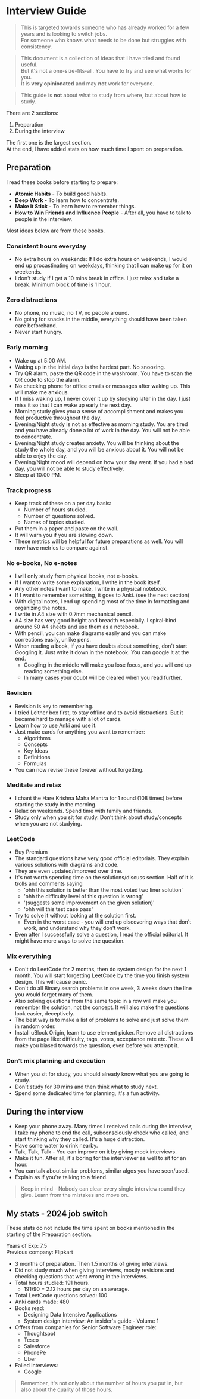 # Interview Guide

>This is targeted towards someone who has already worked for a few years and is looking to switch jobs.  
>For someone who knows what needs to be done but struggles with consistency.

>This document is a collection of ideas that I have tried and found useful.  
>But it's not a one-size-fits-all. You have to try and see what works for you.  
>It is **very opinionated** and may **not** work for everyone.

>This guide is **not** about what to study from where, but about how to study.

There are 2 sections:
1. Preparation  
2. During the interview  

The first one is the largest section.  
At the end, I have added stats on how much time I spent on preparation.

## Preparation

I read these books before starting to prepare:
- **Atomic Habits** - To build good habits.
- **Deep Work** - To learn how to concentrate.
- **Make it Stick** - To learn how to remember things.
- **How to Win Friends and Influence People** - After all, you have to talk to people in the interview.

Most ideas below are from these books.

### Consistent hours everyday
- No extra hours on weekends:
  If I do extra hours on weekends, I would end up procastinating on weekdays, thinking that I can make up for it on weekends.
- I don't study if I get a 10 mins break in office. I just relax and take a break. Minimum block of time is 1 hour.

### Zero distractions
- No phone, no music, no TV, no people around.
- No going for snacks in the middle, everything should have been taken care beforehand.
- Never start hungry.

### Early morning
- Wake up at 5:00 AM.
- Waking up in the initial days is the hardest part. No snoozing.
- Try QR alarm, paste the QR code in the washroom. You have to scan the QR code to stop the alarm.
- No checking phone for office emails or messages after waking up. This will make me anxious.
- If I miss waking up, I never cover it up by studying later in the day. I just miss it so that I can wake up early the next day.
- Morning study gives you a sense of accomplishment and makes you feel productive throughout the day.
- Evening/Night study is not as effective as morning study. You are tired and you have already done a lot of work in the day. You will not be able to concentrate.
- Evening/Night study creates anxiety. You will be thinking about the study the whole day, and you will be anxious about it. You will not be able to enjoy the day.
- Evening/Night mood will depend on how your day went. If you had a bad day, you will not be able to study effectively.
- Sleep at 10:00 PM.

### Track progress
- Keep track of these on a per day basis:
  - Number of hours studied.
  - Number of questions solved.
  - Names of topics studied.
- Put them in a paper and paste on the wall.
- It will warn you if you are slowing down.
- These metrics will be helpful for future preparations as well. You will now have metrics to compare against. 

### No e-books, No e-notes
- I will only study from physical books, not e-books.
- If I want to write some explanation, I write in the book itself.
- Any other notes I want to make, I write in a physical notebook.
- If I want to remember something, it goes to Anki. (see the next section)
- With digital notes, I end up spending most of the time in formatting and organizing the notes.
- I write in A4 size with 0.7mm mechanical pencil. 
- A4 size has very good height and breadth especially. I spiral-bind around 50 A4 sheets and use them as a notebook.
- With pencil, you can make diagrams easily and you can make corrections easily, unlike pens.
- When reading a book, if you have doubts about something, don't start Googling it. Just write it down in the notebook. You can google it at the end.
  - Googling in the middle will make you lose focus, and you will end up reading something else.
  - In many cases your doubt will be cleared when you read further.

### Revision
- Revision is key to remembering.
- I tried Leitner box first, to stay offline and to avoid distractions. But it became hard to manage with a lot of cards.
- Learn how to use Anki and use it.
- Just make cards for anything you want to remember:
  - Algorithms
  - Concepts
  - Key Ideas
  - Definitions
  - Formulas
- You can now revise these forever without forgetting.

### Meditate and relax
- I chant the Hare Krishna Maha Mantra for 1 round (108 times) before starting the study in the morning.
- Relax on weekends. Spend time with family and friends.
- Study only when you sit for study. Don't think about study/concepts when you are not studying.

### LeetCode
- Buy Premium
- The standard questions have very good official editorials. They explain various solutions with diagrams and code.
- They are even updated/improved over time.
- It's not worth spending time on the solutions/discuss section. Half of it is trolls and comments saying 
  - 'ohh this solution is better than the most voted two liner solution'
  - 'ohh the difficulty level of this question is wrong'
  - '(suggests some improvement on the given solution)'
  - 'ohh will this test case pass'
- Try to solve it without looking at the solution first. 
  - Even in the worst case - you will end up discovering ways that don't work, and understand why they don't work.
- Even after I successfully solve a question, I read the official editorial. It might have more ways to solve the question.

### Mix everything
- Don't do LeetCode for 2 months, then do system design for the next 1 month. You will start forgetting LeetCode by the time you finish system design. This will cause panic.
- Don't do all Binary search problems in one week, 3 weeks down the line you would forget many of them.
- Also solving questions from the same topic in a row will make you remember the solution, not the concept. It will also make the questions look easier, deceptively.
- The best way is to make a list of problems to solve and just solve them in random order.
- Install uBlock Origin, learn to use element picker. Remove all distractions from the page like: difficulty, tags, votes, acceptance rate etc. These will make you biased towards the question, even before you attempt it.

### Don't mix planning and execution
- When you sit for study, you should already know what you are going to study.
- Don't study for 30 mins and then think what to study next.
- Spend some dedicated time for planning, it's a fun activity.

## During the interview
- Keep your phone away. Many times I received calls during the interview, I take my phone to end the call, subconsciously check who called, and start thinking why they called. It's a huge distraction.
- Have some water to drink nearby.
- Talk, Talk, Talk - You can improve on it by giving mock interviews.
- Make it fun. After all, it's boring for the interviewer as well to sit for an hour.
- You can talk about similar problems, similar algos you have seen/used.
- Explain as if you're talking to a friend.

>Keep in mind - Nobody can clear every single interview round they give. Learn from the mistakes and move on.

## My stats - 2024 job switch
These stats do not include the time spent on books mentioned in the starting of the Preparation section.  

Years of Exp: 7.5  
Previous company: Flipkart

- 3 months of preparation. Then 1.5 months of giving interviews. 
- Did not study much when giving interviews, mostly revisions and checking questions that went wrong in the interviews.
- Total hours studied: 191 hours. 
  - 191/90 = 2.12 hours per day on an average.
- Total LeetCode questions solved: 100
- Anki cards made: 480
- Books read:
  - Designing Data Intensive Applications
  - System design interview: An insider's guide - Volume 1
- Offers from companies for Senior Software Engineer role: 
  - Thoughtspot
  - Tesco
  - Salesforce
  - PhonePe
  - Uber
- Failed interviews:
  - Google

>Remember, it's not only about the number of hours you put in, but also about the quality of those hours.